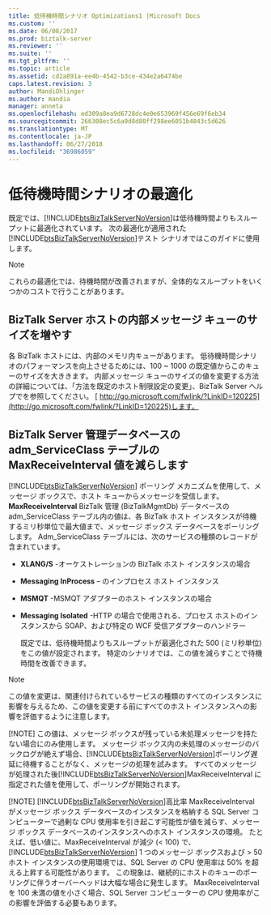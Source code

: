 ```yaml
---
title: 低待機時間シナリオ Optimizations1 |Microsoft Docs
ms.custom: ''
ms.date: 06/08/2017
ms.prod: biztalk-server
ms.reviewer: ''
ms.suite: ''
ms.tgt_pltfrm: ''
ms.topic: article
ms.assetid: cd2a891a-ee4b-4542-b3ce-434e2a6474be
caps.latest.revision: 3
author: MandiOhlinger
ms.author: mandia
manager: anneta
ms.openlocfilehash: ed309a8ea9d6728dc4e0e653969f456e69f6eb34
ms.sourcegitcommit: 266308ec5c6a9d8d80ff298ee6051b4843c5d626
ms.translationtype: MT
ms.contentlocale: ja-JP
ms.lasthandoff: 06/27/2018
ms.locfileid: "36986059"
---
```

# <a name="low-latency-scenario-optimizations"></a>低待機時間シナリオの最適化
既定では、[!INCLUDE[btsBizTalkServerNoVersion](../includes/btsbiztalkservernoversion-md.md)]は低待機時間よりもスループットに最適化されています。 次の最適化が適用された[!INCLUDE[btsBizTalkServerNoVersion](../includes/btsbiztalkservernoversion-md.md)]テスト シナリオではこのガイドに使用します。  
  
> [!NOTE]  
>  これらの最適化では、待機時間が改善されますが、全体的なスループットをいくつかのコストで行うことがあります。  
  
## <a name="increase-the-biztalk-server-host-internal-message-queue-size"></a>BizTalk Server ホストの内部メッセージ キューのサイズを増やす  
 各 BizTalk ホストには、内部のメモリ内キューがあります。 低待機時間シナリオのパフォーマンスを向上させるためには、100 ~ 1000 の既定値からこのキューのサイズを大ききます。 内部メッセージ キューのサイズの値を変更する方法の詳細については、「方法を既定のホスト制限設定の変更」、BizTalk Server ヘルプでを参照してください。 [ http://go.microsoft.com/fwlink/?LinkID=120225](http://go.microsoft.com/fwlink/?LinkID=120225)します。  
  
## <a name="reduce-the-maxreceiveinterval-value-in-the-admserviceclass-table-of-the-biztalk-server-management-database"></a>BizTalk Server 管理データベースの adm_ServiceClass テーブルの MaxReceiveInterval 値を減らします  
 [!INCLUDE[btsBizTalkServerNoVersion](../includes/btsbiztalkservernoversion-md.md)] ポーリング メカニズムを使用して、メッセージ ボックスで、ホスト キューからメッセージを受信します。 **MaxReceiveInterval** BizTalk 管理 (BizTalkMgmtDb) データベースの adm_ServiceClass テーブル内の値は、各 BizTalk ホスト インスタンスが待機するミリ秒単位で最大値まで、メッセージ ボックス データベースをポーリングします。 Adm_ServiceClass テーブルには、次のサービスの種類のレコードが含まれています。  
  
- **XLANG/S** -オーケストレーションの BizTalk ホスト インスタンスの場合  
  
- **Messaging InProcess** – のインプロセス ホスト インスタンス  
  
- **MSMQT** -MSMQT アダプターのホスト インスタンスの場合  
  
- **Messaging Isolated** -HTTP の場合で使用される、プロセス ホストのインスタンスから SOAP、および特定の WCF 受信アダプターのハンドラー  
  
  既定では、低待機時間よりもスループットが最適化された 500 (ミリ秒単位) をこの値が設定されます。 特定のシナリオでは、この値を減らすことで待機時間を改善できます。  
  
> [!NOTE]
>  この値を変更は、関連付けられているサービスの種類のすべてのインスタンスに影響を与えるため、この値を変更する前にすべてのホスト インスタンスへの影響を評価するように注意します。  
> 
> [!NOTE]
>  この値は、メッセージ ボックスが残っている未処理メッセージを持たない場合にのみ使用します。 メッセージ ボックス内の未処理のメッセージのバックログが絶えず場合、[!INCLUDE[btsBizTalkServerNoVersion](../includes/btsbiztalkservernoversion-md.md)]ポーリング遅延に待機することがなく、メッセージの処理を試みます。 すべてのメッセージが処理された後[!INCLUDE[btsBizTalkServerNoVersion](../includes/btsbiztalkservernoversion-md.md)]MaxReceiveInterval に指定された値を使用して、ポーリングが開始されます。  
> 
> [!NOTE]
>  [!INCLUDE[btsBizTalkServerNoVersion](../includes/btsbiztalkservernoversion-md.md)]高比率 MaxReceiveInterval がメッセージ ボックス データベースのインスタンスを格納する SQL Server コンピューターで過剰な CPU 使用率を引き起こす可能性が値を減らす、メッセージ ボックス データベースのインスタンスへのホスト インスタンスの環境。 たとえば、低い値に、MaxReceiveInterval が減少 (\< 100) で、 [!INCLUDE[btsBizTalkServerNoVersion](../includes/btsbiztalkservernoversion-md.md)] 1 つのメッセージ ボックスおよび > 50 ホスト インスタンスの使用環境では、SQL Server の CPU 使用率は 50% を超える上昇する可能性があります。 この現象は、継続的にホストのキューのポーリングに伴うオーバーヘッドは大幅な場合に発生します。 MaxReceiveInterval を 100 未満の値を小さく場合、SQL Server コンピューターの CPU 使用率がこの影響を評価する必要もあります。
